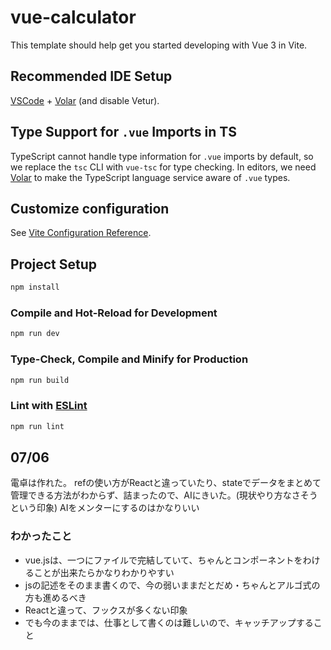 # vue-calculator

This template should help get you started developing with Vue 3 in Vite.

## Recommended IDE Setup

[VSCode](https://code.visualstudio.com/) + [Volar](https://marketplace.visualstudio.com/items?itemName=Vue.volar) (and disable Vetur).

## Type Support for `.vue` Imports in TS

TypeScript cannot handle type information for `.vue` imports by default, so we replace the `tsc` CLI with `vue-tsc` for type checking. In editors, we need [Volar](https://marketplace.visualstudio.com/items?itemName=Vue.volar) to make the TypeScript language service aware of `.vue` types.

## Customize configuration

See [Vite Configuration Reference](https://vite.dev/config/).

## Project Setup

```sh
npm install
```

### Compile and Hot-Reload for Development

```sh
npm run dev
```

### Type-Check, Compile and Minify for Production

```sh
npm run build
```

### Lint with [ESLint](https://eslint.org/)

```sh
npm run lint
```


## 07/06
電卓は作れた。
refの使い方がReactと違っていたり、stateでデータをまとめて管理できる方法がわからず、詰まったので、AIにきいた。(現状やり方なさそうという印象)
AIをメンターにするのはかなりいい

### わかったこと
- vue.jsは、一つにファイルで完結していて、ちゃんとコンポーネントをわけることが出来たらかなりわかりやすい
- jsの記述をそのまま書くので、今の弱いままだとだめ・ちゃんとアルゴ式の方も進めるべき
- Reactと違って、フックスが多くない印象
- でも今のままでは、仕事として書くのは難しいので、キャッチアップすること